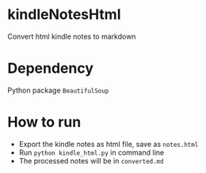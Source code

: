 # kindleNotesHtml
Convert html kindle notes to markdown

# Dependency
Python package `BeautifulSoup`

# How to run
- Export the kindle notes as html file, save as `notes.html`
- Run `python kindle_html.py` in command line
- The processed notes will be in `converted.md`

